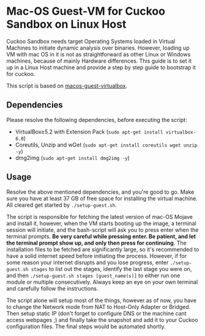 # Mac-OS Guest-VM for Cuckoo Sandbox on Linux Host
Cuckoo Sandbox needs target Operating Systems loaded in Virtual Machines to initiate dynamic analysis over binaries. However, loading up VM with mac OS in it is not as straightforward as other Linux or Windows machines, because of mainly Hardware differences. This guide is to set it up in a Linux Host machine and provide a step by step guide to bootstrap it for cuckoo.

This script is based on [macos-guest-virtualbox](https://github.com/img2tab/macos-guest-virtualbox).


## Dependencies
Please resolve the following dependencies, before executing the script:
* VirtualBox≥5.2 with Extension Pack (```sudo apt-get install virtualbox-6.0```) 
* Coreutils, Unzip and wGet (```sudo apt-get install coreutils wget unzip -y```)
* dmg2img (```sudo apt-get install dmg2img -y```)

## Usage

Resolve the above mentioned dependencies, and you're good to go. Make sure you have at least 37 GB of free space for installing the virtual machine. All cleared get started by ```./setup-guest.sh```.

The script is responsible for fetching the latest version of mac-OS Mojave and install it, however, when the VM starts booting up the image, a terminal session will initiate, and the bash-script will ask you to press enter when the terminal prompts. **Be very careful while pressing enter. Be patient, and let the terminal prompt show up, and only then press for continuing**. The installation files to be fetched are significantly large, so it's recommended to have a solid internet speed before initiating the process. However, if for some reason your internet disrupts and you lose progress, enter ```./setup-guest.sh stages``` to list out the stages, identify the last stage you were on, and then ```./setup-guest.sh stages [guest_name(s)]``` to either run one module or multiple consecutively. Always keep an eye on your own terminal and carefully follow the instructions.

The script alone will setup most of the things, however as of now, you have to change the Network mode from NAT to Host-Only Adapter or Bridged. Then setup static IP (don't forget to configure DNS or the machine cant access webpages ;) and finally take the snapshot and add it to your Cuckoo configuration files. The final steps would be automated shortly.   

